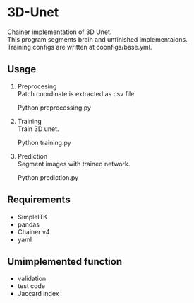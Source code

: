 # 3D-Unet
Chainer implementation of 3D Unet.  
This program segments brain and unfinished implementaions.  
Training configs are written at coonfigs/base.yml.

## Usage
1. Preprocesing  
Patch coordinate is extracted as csv file.  

    Python preprocessing.py
    
2. Training  
Train 3D unet.  

    Python training.py
    
3. Prediction  
Segment images with trained network.  

    Python prediction.py

## Requirements
- SimpleITK
- pandas  
- Chainer v4
- yaml  

## Umimplemented function
- validation
- test code
- Jaccard index
